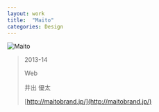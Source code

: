 ```yaml
---
layout: work
title:  "Maito"
categories: Design
---
```


![Maito](/img/works/design/maito/website.jpg)


> 2013-14
> 
> Web
> 
> 井出 優太
>
> [http://maitobrand.jp/](http://maitobrand.jp/) 
